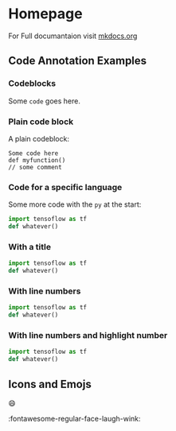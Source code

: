 # Homepage

For Full documantaion visit [mkdocs.org](https://www.mkdocs.org)

## Code Annotation Examples

### Codeblocks

Some `code` goes here.

### Plain code block

A plain codeblock:

``` text
Some code here
def myfunction()
// some comment
```

### Code for a specific language

Some more code with the `py` at the start:

``` py
import tensoflow as tf
def whatever()
```

### With a title

``` py title="bublle_sort.py"
import tensoflow as tf
def whatever()
```


### With line numbers

``` py linenums="1"
import tensoflow as tf
def whatever()
```

### With line numbers and highlight number

``` py linenums="1" hl_lines="1"
import tensoflow as tf
def whatever()
```

## Icons and Emojs

:smile:

:fontawesome-regular-face-laugh-wink: